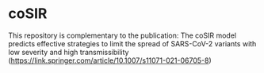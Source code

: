 # coSIR

This repository is complementary to the publication:
The coSIR model predicts effective strategies to limit the spread of SARS-CoV-2 variants with low severity and high transmissibility (https://link.springer.com/article/10.1007/s11071-021-06705-8)
